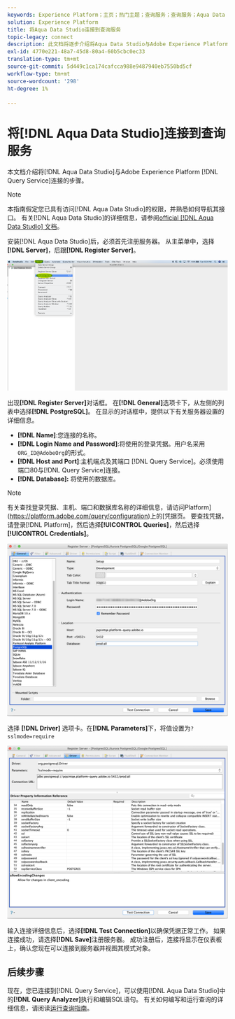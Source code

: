 ```yaml
---
keywords: Experience Platform；主页；热门主题；查询服务；查询服务；Aqua Data Studio;Aqua data studio；连接到查询服务；
solution: Experience Platform
title: 将Aqua Data Studio连接到查询服务
topic-legacy: connect
description: 此文档将逐步介绍将Aqua Data Studio与Adobe Experience Platform 查询 Service连接的步骤。
exl-id: 4770e221-48a7-45d8-80a4-60b5cbc0ec33
translation-type: tm+mt
source-git-commit: 5d449c1ca174cafcca988e9487940eb7550bd5cf
workflow-type: tm+mt
source-wordcount: '298'
ht-degree: 1%

---
```


# 将[!DNL Aqua Data Studio]连接到查询服务

本文档介绍将[!DNL Aqua Data Studio]与Adobe Experience Platform [!DNL Query Service]连接的步骤。

>[!NOTE]
>
> 本指南假定您已具有访问[!DNL Aqua Data Studio]的权限，并熟悉如何导航其接口。 有关[!DNL Aqua Data Studio]的详细信息，请参阅[official [!DNL Aqua Data Studio] 文档](https://www.aquaclusters.com/app/home/project/public/aquadatastudio/wikibook/Documentation21.1/page/0/Aqua-Data-Studio-21-1)。

安装[!DNL Aqua Data Studio]后，必须首先注册服务器。 从主菜单中，选择&#x200B;**[!DNL Server]**，后跟&#x200B;**[!DNL Register Server]**。

![](../images/clients/aqua-data-studio/register-server.png)

出现&#x200B;**[!DNL Register Server]**&#x200B;对话框。 在&#x200B;**[!DNL General]**&#x200B;选项卡下，从左侧的列表中选择&#x200B;**[!DNL PostgreSQL]**。 在显示的对话框中，提供以下有关服务器设置的详细信息。

- **[!DNL Name]**:您连接的名称。
- **[!DNL Login Name and Password]**:将使用的登录凭据。用户名采用`ORG_ID@AdobeOrg`的形式。
- **[!DNL Host and Port]**:主机端点及其端口 [!DNL Query Service]。必须使用端口80与[!DNL Query Service]连接。
- **[!DNL Database]:** 将使用的数据库。

>[!NOTE]
>
>有关查找登录凭据、主机、端口和数据库名称的详细信息，请访问Platform](https://platform.adobe.com/query/configuration)上的[凭据页。 要查找凭据，请登录[!DNL Platform]，然后选择&#x200B;**[!UICONTROL Queries]**，然后选择&#x200B;**[!UICONTROL Credentials]**。

![](../images/clients/aqua-data-studio/register-server-general-tab.png)

选择 **[!DNL Driver]** 选项卡。在&#x200B;**[!DNL Parameters]**&#x200B;下，将值设置为`?sslmode=require`

![](../images/clients/aqua-data-studio/register-server-driver-tab.png)

输入连接详细信息后，选择&#x200B;**[!DNL Test Connection]**&#x200B;以确保凭据正常工作。 如果连接成功，请选择&#x200B;**[!DNL Save]**&#x200B;注册服务器。 成功注册后，连接将显示在仪表板上，确认您现在可以连接到服务器并视图其模式对象。

## 后续步骤

现在，您已连接到[!DNL Query Service]，可以使用[!DNL Aqua Data Studio]中的&#x200B;**[!DNL Query Analyzer]**&#x200B;执行和编辑SQL语句。 有关如何编写和运行查询的详细信息，请阅读[运行查询指南](../best-practices/writing-queries.md)。
